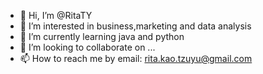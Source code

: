 - 👋 Hi, I’m @RitaTY
- 👀 I’m interested in business,marketing and data analysis
- 🌱 I’m currently learning java and python 
- 💞️ I’m looking to collaborate on ...
- 📫 How to reach me by email: rita.kao.tzuyu@gmail.com 

<!---
RitaTY/RitaTY is a ✨ special ✨ repository because its `README.md` (this file) appears on your GitHub profile.
You can click the Preview link to take a look at your changes.
--->
